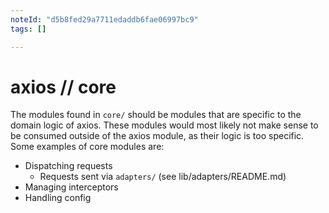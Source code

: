 ```yaml
---
noteId: "d5b8fed29a7711edaddb6fae06997bc9"
tags: []

---
```


# axios // core

The modules found in `core/` should be modules that are specific to the domain logic of axios. These modules would most likely not make sense to be consumed outside of the axios module, as their logic is too specific. Some examples of core modules are:

- Dispatching requests
  - Requests sent via `adapters/` (see lib/adapters/README.md)
- Managing interceptors
- Handling config

